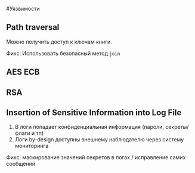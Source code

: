 #Уязвимости

## Path traversal
Можно получить доступ к ключам книги. 

Фикс: Использовать безопасный метод `join`

## AES ECB

## RSA 

## Insertion of Sensitive Information into Log File

1) В логи попадает конфиденциальная информация (пароли, секреты/флаги и тп)
2) Логи by-design доступны внешнему наблюдателю через систему мониторинга

Фикс: маскирование значений секретов в логах / исправление самих сообщений